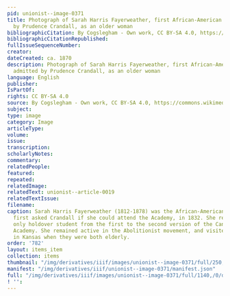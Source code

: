 ```yaml
---
pid: unionist--image-0371
title: Photograph of Sarah Harris Fayerweather, first African-American student admitted
  by Prudence Crandall, as an older woman
bibliographicCitation: By Cogslegham - Own work, CC BY-SA 4.0, https://commons.wikimedia.org/w/index.php?curid=47118011
bibliographicCitationRepublished: 
fullIssueSequenceNumber: 
creator: 
dateCreated: ca. 1870
description: Photograph of Sarah Harris Fayerweather, first African-American student
  admitted by Prudence Crandall, as an older woman
language: English
publisher: 
IsPartOf: 
rights: CC BY-SA 4.0
source: By Cogslegham - Own work, CC BY-SA 4.0, https://commons.wikimedia.org/w/index.php?curid=47118011
subject: 
type: image
category: Image
articleType: 
volume: 
issue: 
transcription: 
scholarlyNotes: 
commentary: 
relatedPeople: 
featured: 
repeated: 
relatedImage: 
relatedText: unionist--article-0019
relatedTextIssue: 
filename: 
caption: Sarah Harris Fayerweather (1812-1878) was the African-American woman who
  first asked Crandall if she could attend the Academy, in 1832. She remained as the
  only holdover student from the first to the second version of the Canterbury Female
  Academy. She remained active in the Abolitionist movement, and visited Crandall
  in Kansas when they were both elderly.
order: '782'
layout: items_item
collection: items
thumbnail: "/img/derivatives/iiif/images/unionist--image-0371/full/250,/0/default.jpg"
manifest: "/img/derivatives/iiif/unionist--image-0371/manifest.json"
full: "/img/derivatives/iiif/images/unionist--image-0371/full/1140,/0/default.jpg"
! '': 
---
```

